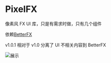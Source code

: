 # PixelFX

像素风 FX UI 库，只是有需求时做，只有几个组件

依赖[BetterFX](https://github.com/imyeyu/BetterFX)

v1.0.1 相对于 v1.0 分离了 UI 不相关内容到 BetterFX

![展示](https://github.com/imyeyu/ImageBed/blob/master/PixelFX/0.png)